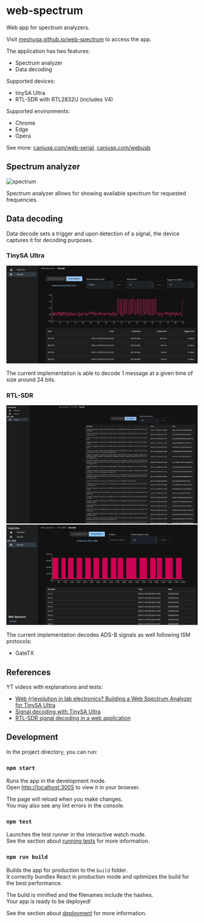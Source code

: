 # web-spectrum
Web app for spectrum analyzers.

Visit [meshuga.github.io/web-spectrum](https://meshuga.github.io/web-spectrum/) to access the app.

The application has two features:
* Spectrum analyzer
* Data decoding

Supported devices:
* tinySA Ultra
* RTL-SDR with RTL2832U (includes V4)

Supported environments:
* Chrome
* Edge
* Opera

See more: [caniuse.com/web-serial](https://caniuse.com/web-serial), [caniuse.com/webusb](https://caniuse.com/webusb)

## Spectrum analyzer
![spectrum ](spectrum.gif)

Spectrum analyzer allows for showing available spectrum for requested frequencies.

## Data decoding
Data decode sets a trigger and upon detection of a signal, the device captures it for decoding purposes.

### TinySA Ultra
![decode](decode.jpg)

The current implementation is able to decode 1 message at a given time of size around 24 bits.

### RTL-SDR
![decode1](rtl-sdr-ads-b.jpg)
![decode2](rtl-sdr-ism.png)

The current implementation decodes ADS-B signals as well following ISM protocols:
* GateTX

## References

YT videos with explanations and tests:
* [Web (r)evolution in lab electronics? Building a Web Spectrum Analyzer for TinySA Ultra](https://www.youtube.com/watch?v=XeK0TL0F8DI)
* [Signal decoding with TinySA Ultra](https://www.youtube.com/watch?v=bqgmftWSKPc)
* [RTL-SDR signal decoding in a web application](https://www.youtube.com/watch?v=Wm7sMXXT5Xs)

## Development

In the project directory, you can run:

### `npm start`

Runs the app in the development mode.\
Open [http://localhost:3005](http://localhost:3005) to view it in your browser.

The page will reload when you make changes.\
You may also see any lint errors in the console.

### `npm test`

Launches the test runner in the interactive watch mode.\
See the section about [running tests](https://facebook.github.io/create-react-app/docs/running-tests) for more information.

### `npm run build`

Builds the app for production to the `build` folder.\
It correctly bundles React in production mode and optimizes the build for the best performance.

The build is minified and the filenames include the hashes.\
Your app is ready to be deployed!

See the section about [deployment](https://facebook.github.io/create-react-app/docs/deployment) for more information.
